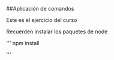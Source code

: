##Aplicación de comandos

Este es el ejercicio del curso

Recuerden instalar los paquetes de node

'''
npm install 

'''